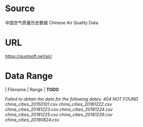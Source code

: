 # Source
中国空气质量历史数据 Chinese Air Quality Data

# URL
https://quotsoft.net/air/

# Data Range
| Filename | Range |
**TODO**

*Failed to obtain the data for the following dates: 404 NOT FOUND*
*china_cities_20150101.csv*
*china_cities_20181222.csv*
*china_cities_20181223.csv*
*china_cities_20181224.csv*
*china_cities_20181225.csv*
*china_cities_20181226.csv*
*china_cities_20190824.csv*